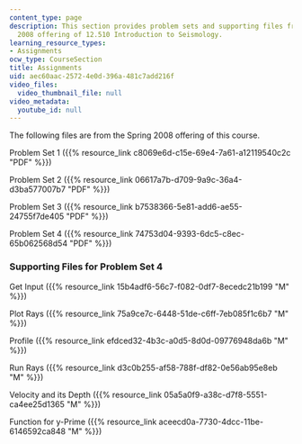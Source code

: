 ```yaml
---
content_type: page
description: This section provides problem sets and supporting files from the Spring
  2008 offering of 12.510 Introduction to Seismology.
learning_resource_types:
- Assignments
ocw_type: CourseSection
title: Assignments
uid: aec60aac-2572-4e0d-396a-481c7add216f
video_files:
  video_thumbnail_file: null
video_metadata:
  youtube_id: null
---
```


The following files are from the Spring 2008 offering of this course.

Problem Set 1 ({{% resource_link c8069e6d-c15e-69e4-7a61-a12119540c2c "PDF" %}})

Problem Set 2 ({{% resource_link 06617a7b-d709-9a9c-36a4-d3ba577007b7 "PDF" %}})

Problem Set 3 ({{% resource_link b7538366-5e81-add6-ae55-24755f7de405 "PDF" %}})

Problem Set 4 ({{% resource_link 74753d04-9393-6dc5-c8ec-65b062568d54 "PDF" %}})

### Supporting Files for Problem Set 4

Get Input ({{% resource_link 15b4adf6-56c7-f082-0df7-8ecedc21b199 "M" %}})

Plot Rays ({{% resource_link 75a9ce7c-6448-51de-c6ff-7eb085f1c6b7 "M" %}})

Profile ({{% resource_link efdced32-4b3c-a0d5-8d0d-09776948da6b "M" %}})

Run Rays ({{% resource_link d3c0b255-af58-788f-df82-0e56ab95e8eb "M" %}})

Velocity and its Depth ({{% resource_link 05a5a0f9-a38c-d7f8-5551-ca4ee25d1365 "M" %}})

Function for y-Prime ({{% resource_link aceecd0a-7730-4dcc-11be-6146592ca848 "M" %}})